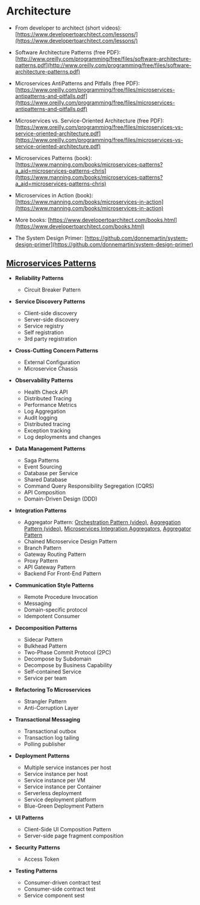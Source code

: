 # Architecture

- From developer to architect (short videos): [https://www.developertoarchitect.com/lessons/](https://www.developertoarchitect.com/lessons/)

- Software Architecture Patterns (free PDF): [http://www.oreilly.com/programming/free/files/software-architecture-patterns.pdf](http://www.oreilly.com/programming/free/files/software-architecture-patterns.pdf)

- Microservices AntiPatterns and Pitfalls (free PDF): [https://www.oreilly.com/programming/free/files/microservices-antipatterns-and-pitfalls.pdf](https://www.oreilly.com/programming/free/files/microservices-antipatterns-and-pitfalls.pdf)

- Microservices vs. Service-Oriented Architecture (free PDF): [https://www.oreilly.com/programming/free/files/microservices-vs-service-oriented-architecture.pdf](https://www.oreilly.com/programming/free/files/microservices-vs-service-oriented-architecture.pdf)

- Microservices Patterns (book): [https://www.manning.com/books/microservices-patterns?a_aid=microservices-patterns-chris](https://www.manning.com/books/microservices-patterns?a_aid=microservices-patterns-chris)

- Microservices in Action (book): [https://www.manning.com/books/microservices-in-action](https://www.manning.com/books/microservices-in-action)

- More books: [https://www.developertoarchitect.com/books.html](https://www.developertoarchitect.com/books.html)

- The System Design Primer: [https://github.com/donnemartin/system-design-primer](https://github.com/donnemartin/system-design-primer)


## [Microservices Patterns](https://microservices.io/patterns/microservices.html)


- **Reliability Patterns**
  - Circuit Breaker Pattern
  
- **Service Discovery Patterns**
  - Client-side discovery
  - Server-side discovery
  - Service registry
  - Self registration
  - 3rd party registration

- **Cross-Cutting Concern Patterns**
  - External Configuration
  - Microservice Chassis

- **Observability Patterns**
  - Health Check API
  - Distributed Tracing
  - Performance Metrics
  - Log Aggregation
  - Audit logging
  - Distributed tracing
  - Exception tracking
  - Log deployments and changes
  
- **Data Management Patterns**
  - Saga Patterns
  - Event Sourcing
  - Database per Service
  - Shared Database
  - Command Query Responsibility Segregation (CQRS)
  - API Composition
  - Domain-Driven Design (DDD)

- **Integration Patterns**
  - Aggregator Pattern: [Orchestration Pattern (video)](https://www.developertoarchitect.com/lessons/lesson43.html), [Aggregation Pattern (video)](https://www.developertoarchitect.com/lessons/lesson44.html), [Microservices Integration Aggregators](https://dzone.com/articles/microservices-integration-aggregators), [Aggregator Pattern](https://akfpartners.com/growth-blog/microservice-aggregator-pattern)
  - Chained Microservice Design Pattern
  - Branch Pattern
  - Gateway Routing Pattern
  - Proxy Pattern
  - API Gateway Pattern
  - Backend For Front-End Pattern

- **Communication Style Patterns**
  - Remote Procedure Invocation
  - Messaging
  - Domain-specific protocol
  - Idempotent Consumer

- **Decomposition Patterns**
  - Sidecar Pattern
  - Bulkhead Pattern
  - Two-Phase Commit Protocol (2PC)
  - Decompose by Subdomain
  - Decompose by Business Capability
  - Self-contained Service
  - Service per team

- **Refactoring To Microservices**
  - Strangler Pattern
  - Anti-Corruption Layer

- **Transactional Messaging**
  - Transactional outbox
  - Transaction log tailing
  - Polling publisher

- **Deployment Patterns**
  - Multiple service instances per host
  - Service instance per host
  - Service instance per VM
  - Service instance per Container
  - Serverless deployment
  - Service deployment platform
  - Blue-Green Deployment Pattern

- **UI Patterns**
  - Client-Side UI Composition Pattern
  - Server-side page fragment composition

- **Security Patterns**
  - Access Token

- **Testing Patterns**
  - Consumer-driven contract test
  - Consumer-side contract test
  - Service component sest 

